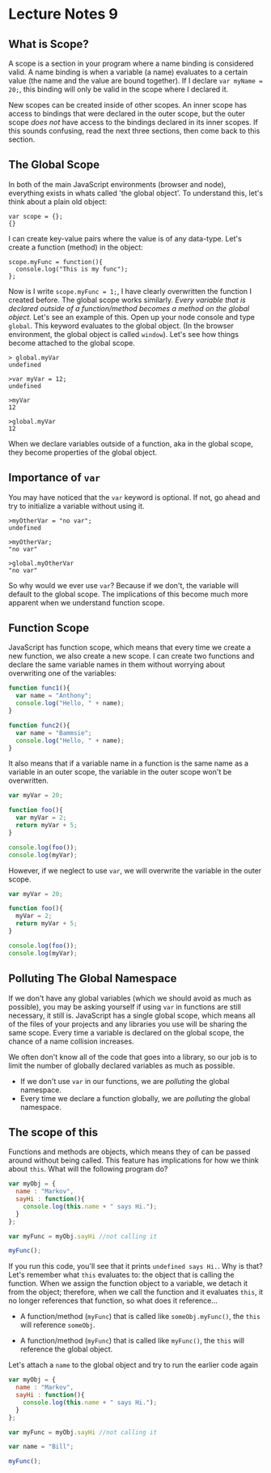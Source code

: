 # Lecture Notes 9

## What is Scope?

A scope is a section in your program where a name binding is considered valid. A
name binding is when a variable (a name) evaluates to a certain value (the name
and the value are bound together). If I declare `var myName = 20;`, this binding
will only be valid in the scope where I declared it.

New scopes can be created inside of other scopes. An inner scope has access to
bindings that were declared in the outer scope, but the outer scope *does not*
have access to the bindings declared in its inner scopes. If this sounds confusing,
read the next three sections, then come back to this section.

## The Global Scope

In both of the main JavaScript environments (browser and node), everything exists
in whats called 'the global object'. To understand this, let's think about a plain
old object:

```
var scope = {};
{}
```

I can create key-value pairs where the value is of any data-type. Let's create a
function (method) in the object:

```
scope.myFunc = function(){
  console.log("This is my func");
};
```

Now is I write `scope.myFunc = 1;`, I have clearly overwritten the function I
created before. The global scope works similarly. *Every variable that is
declared outside of a function/method becomes a method on the global object.*
Let's see an example of this. Open up your node console and type `global`. This
keyword evaluates to the global object. (In the browser environment, the global
object is called `window`). Let's see how things become attached to the global
scope.

```
> global.myVar
undefined

>var myVar = 12;
undefined

>myVar
12

>global.myVar
12
```

When we declare variables outside of a function, aka in the global scope, they
become properties of the global object.


## Importance of `var`

You may have noticed that the `var` keyword is optional. If not, go ahead and try
to initialize a variable without using it.

```
>myOtherVar = "no var";
undefined

>myOtherVar;
"no var"

>global.myOtherVar
"no var"
```

So why would we ever use `var`? Because if we don't, the variable will default
to the global scope. The implications of this become much more apparent when we
understand function scope.

## Function Scope

JavaScript has function scope, which means that every time we create a new
function, we also create a new scope. I can create two functions and declare the
same variable names in them without worrying about overwriting one of the
variables:

```javascript
function func1(){
  var name = "Anthony";
  console.log("Hello, " + name);
}

function func2(){
  var name = "Bammsie";
  console.log("Hello, " + name);
}
```

It also means that if a variable name in a function is the same name as a
variable in an outer scope, the variable in the outer scope won't be overwritten.

```javascript
var myVar = 20;

function foo(){
  var myVar = 2;
  return myVar + 5;
}

console.log(foo());
console.log(myVar);
```

However, if we neglect to use `var`, we will overwrite the variable in the outer
scope.

```javascript
var myVar = 20;

function foo(){
  myVar = 2;
  return myVar + 5;
}

console.log(foo());
console.log(myVar);
```

## Polluting The Global Namespace

If we don't have any global variables (which we should avoid as much as possible),
you may be asking yourself if using `var` in functions are still necessary, it still
is. JavaScript has a single global scope, which means all of the files of your
projects and any libraries you use will be sharing the same scope. Every time a
variable is declared on the global scope, the chance of a name collision increases.

We often don't know all of the code that goes into a library, so our job is to
limit the number of globally declared variables as much as possible.

* If we don't use `var` in our functions, we are *polluting* the global namespace.
* Every time we declare a function globally, we are *polluting* the global namespace.

## The scope of this

Functions and methods are objects, which means they of can be passed around without
being called. This feature has implications for how we think about `this`. What
will the following program do?

```javascript
var myObj = {
  name : "Markov",
  sayHi : function(){
    console.log(this.name + " says Hi.");
  }
};

var myFunc = myObj.sayHi //not calling it

myFunc();
```

If you run this code, you'll see that it prints `undefined says Hi.`. Why is
that? Let's remember what `this` evaluates to: the object that is calling the
function. When we assign the function object to a variable, we detach it from the
object; therefore, when we call the function and it evaluates `this`, it no longer
references that function, so what does it reference...

* A function/method (`myFunc`) that is called like `someObj.myFunc()`, the `this`
will reference `someObj`.

* A function/method (`myFunc`) that is called like `myFunc()`, the `this` will
reference the global object.

Let's attach a `name` to the global object and try to run the earlier code again

```javascript
var myObj = {
  name : "Markov",
  sayHi : function(){
    console.log(this.name + " says Hi.");
  }
};

var myFunc = myObj.sayHi //not calling it

var name = "Bill";

myFunc();
```

